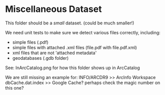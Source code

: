 # Miscellaneous Dataset


This folder should be a *small* dataset.  (could be much smaller!)

We need unit tests to make sure we detect various files correctly, including:

 * simple files (.pdf)
 * simple files with attached .xml files  (file.pdf with file.pdf.xml)
 * xml files that are not 'attached metadata'
 * geodatabases  (.gdb folder)


See: InArcCatalog.png for how this folder shows up in ArcCatalog

We are still missing an example for:
  INFO/ARCDR9 >> ArcInfo Workspace
  dbCache.dat.index  >> Google Cache?  perhaps check the magic number on this one?
  
  

